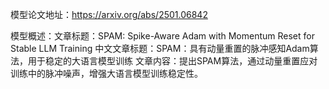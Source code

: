 模型论文地址：https://arxiv.org/abs/2501.06842

模型概述：文章标题：SPAM: Spike-Aware Adam with Momentum Reset for Stable LLM Training
中文文章标题：SPAM：具有动量重置的脉冲感知Adam算法，用于稳定的大语言模型训练
文章内容：提出SPAM算法，通过动量重置应对训练中的脉冲噪声，增强大语言模型训练稳定性。
